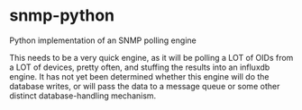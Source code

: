 # snmp-python
Python implementation of an SNMP polling engine

This needs to be a very quick engine, as it will be polling a LOT of
OIDs from a LOT of devices, pretty often, and stuffing the results
into an influxdb engine. It has not yet been determined whether
this engine will do the database writes, or will pass the data to
a message queue or some other distinct database-handling mechanism.

